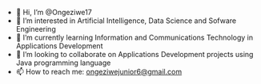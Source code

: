- 👋 Hi, I’m @Ongeziwe17
- 👀 I’m interested in Artificial Intelligence, Data Science and Sofware Engineering
- 🌱 I’m currently learning Information and Communications Technology in Applications Development
- 💞️ I’m looking to collaborate on Applications Development projects using Java programming language
- 📫 How to reach me: ongeziwejunior6@gmail.com

<!---
Ongeziwe17/Ongeziwe17 is a ✨ special ✨ repository because its `README.md` (this file) appears on your GitHub profile.
You can click the Preview link to take a look at your changes.
--->
